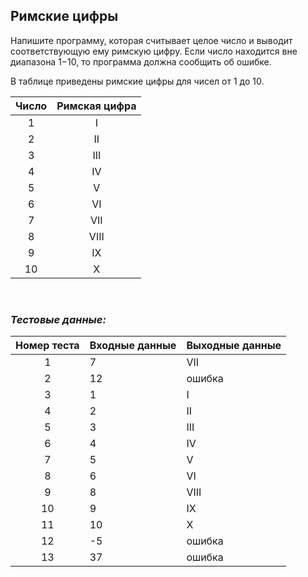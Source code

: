 ## Римские цифры

Напишите программу, которая считывает целое число и выводит соответствующую ему римскую цифру.
Если число находится вне диапазона 1−10, то программа должна сообщить об ошибке.

В таблице приведены римские цифры для чисел от 1 до 10.

| Число | Римская цифра |
|:-----:|:-------------:|
|   1   |       I       |
|   2   |      II       |
|   3   |      III      |
|   4   |      IV       | 
|   5   |       V       |
|   6   |      VI       |
|   7   |      VII      |
|   8   |     VIII      | 
|   9   |      IX       |
|  10   |       X       |

<br>

### *Тестовые данные:*

| Номер теста | Входные данные | Выходные данные |
|:-----------:|----------------|-----------------|
|      1      | 7              | VII             |
|      2      | 12             | ошибка          |
|      3      | 1              | I               |
|      4      | 2              | II              |
|      5      | 3              | III             |
|      6      | 4              | IV              |
|      7      | 5              | V               |
|      8      | 6              | VI              |
|      9      | 8              | VIII            |
|     10      | 9              | IX              |
|     11      | 10             | X               |
|     12      | -5             | ошибка          |
|     13      | 37             | ошибка          |